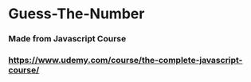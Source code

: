 # Guess-The-Number
### Made from Javascript Course
### https://www.udemy.com/course/the-complete-javascript-course/
